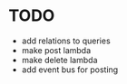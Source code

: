 # TODO
- add relations to queries
- make post lambda
- make delete lambda
- add event bus for posting
